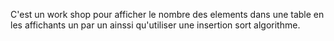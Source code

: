 C'est un work shop pour afficher le nombre des elements dans une table en les affichants un par un ainssi qu'utiliser une insertion sort algorithme.
